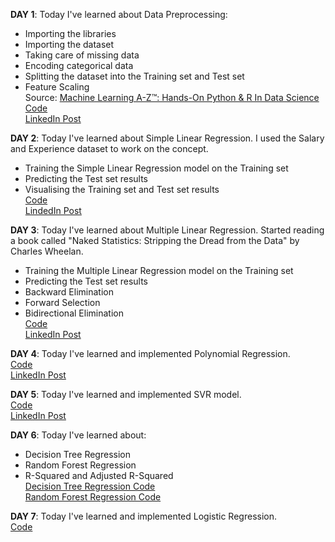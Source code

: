 
**DAY 1**: 
Today I've learned about Data Preprocessing:
* Importing the libraries
* Importing the dataset
* Taking care of missing data
* Encoding categorical data
* Splitting the dataset into the Training set and Test set
* Feature Scaling\
Source: [Machine Learning A-Z™: Hands-On Python & R In Data Science](https://www.udemy.com/course/machinelearning/)\
[Code](https://colab.research.google.com/drive/1qSchD6OhY0AaqH_LHpk6tifsQMsokEsg?usp=sharing)\
[LinkedIn Post](https://www.linkedin.com/posts/naveen-malla_100daysofmlcode-machinelearning-datascience-activity-6702256267097968641-rxEO)

**DAY 2**:
Today I've learned about Simple Linear Regression. I used the Salary and Experience dataset to work on the concept.
* Training the Simple Linear Regression model on the Training set
* Predicting the Test set results
* Visualising the Training set and Test set results\
[Code](https://colab.research.google.com/drive/1rXXJO-mQ5LAslTiIxkvFYDSybuB8BEnI?usp=sharing)\
[LindedIn Post](https://www.linkedin.com/posts/naveen-malla_google-colaboratory-activity-6702620874555633664-Vy72)

**DAY 3**:
Today I've learned about Multiple Linear Regression. Started reading a book called "Naked Statistics: Stripping the Dread from the Data" by Charles Wheelan.
* Training the Multiple Linear Regression model on the Training set
* Predicting the Test set results
* Backward Elimination
* Forward Selection
* Bidirectional Elimination\
[Code](https://colab.research.google.com/drive/1rkQpg4QM10wMgXXSzElkrKuY3vyxuOBK?usp=sharing)\
[LinkedIn Post](https://www.linkedin.com/posts/naveen-malla_100daysofmlcode-machinelearning-datascience-activity-6702964440360480768-iKxO)

**DAY 4**:
Today I've learned and implemented Polynomial Regression.\
[Code](https://colab.research.google.com/drive/1OaFCjfd44nhhk7Ht1I4bYwkq65AuRGu0?usp=sharing)\
[LinkedIn Post](https://www.linkedin.com/posts/naveen-malla_google-colaboratory-activity-6703330580492382208-0bAF)

**DAY 5**:
Today I've learned and implemented SVR model.\
[Code](https://colab.research.google.com/drive/12g_s1rm_clpv7xxOt2EBPUC7oYqjaBCQ?usp=sharing)\
[LinkedIn Post](https://www.linkedin.com/posts/naveen-malla_google-colaboratory-activity-6703672520643624960-OCH5)

**DAY 6**:
Today I've learned about:
* Decision Tree Regression
* Random Forest Regression
* R-Squared and Adjusted R-Squared\
[Decision Tree Regression Code](https://colab.research.google.com/drive/1GX74BOY4i-BHEpUYG9qapGgZ27V0soAW?usp=sharing)\
[Random Forest Regression Code](https://colab.research.google.com/drive/1rY5P-Jnpp0S_TCSA2A3-xqrIXTOHFBqX?usp=sharing)

**DAY 7**:
Today I've learned and implemented Logistic Regression.\
[Code](https://colab.research.google.com/drive/1I2NO3yb4hc0Wz5T0o4pn3dODnmDnPtXs?usp=sharing)

